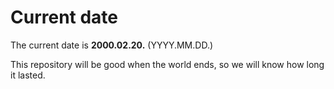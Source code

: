 # Current date

The current date is **2000.02.20.** (YYYY.MM.DD.)

This repository will be good when the world ends, so we will know how long it lasted.